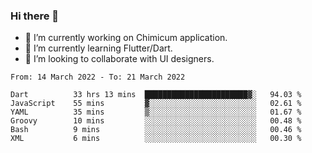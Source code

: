 ### Hi there 👋

<!--
**devcat37/devcat37** is a ✨ _special_ ✨ repository because its `README.md` (this file) appears on your GitHub profile.-->


- 🔭 I’m currently working on Chimicum application.
- 🌱 I’m currently learning Flutter/Dart.
- 👯 I’m looking to collaborate with UI designers.
<!-- - 🤔 I’m looking for help with ... -->

<!--START_SECTION:waka-->

```text
From: 14 March 2022 - To: 21 March 2022

Dart          33 hrs 13 mins  ███████████████████████▓░   94.03 %
JavaScript    55 mins         ▓░░░░░░░░░░░░░░░░░░░░░░░░   02.61 %
YAML          35 mins         ▒░░░░░░░░░░░░░░░░░░░░░░░░   01.67 %
Groovy        10 mins         ░░░░░░░░░░░░░░░░░░░░░░░░░   00.48 %
Bash          9 mins          ░░░░░░░░░░░░░░░░░░░░░░░░░   00.46 %
XML           6 mins          ░░░░░░░░░░░░░░░░░░░░░░░░░   00.30 %
```

<!--END_SECTION:waka-->
